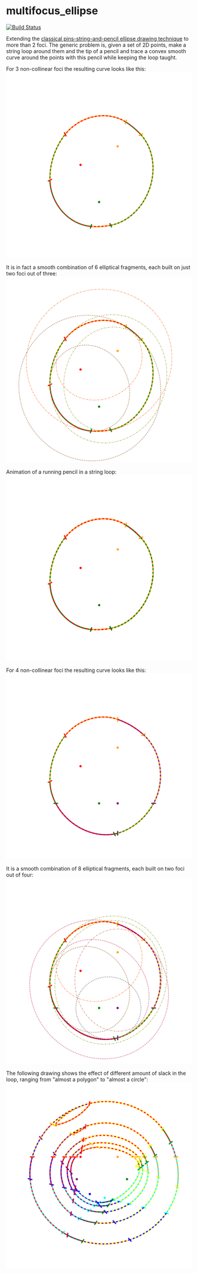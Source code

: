 # multifocus_ellipse

[![Build Status](https://travis-ci.org/ens-lg4/multifocus_ellipse.svg?branch=master)](https://travis-ci.org/ens-lg4/multifocus_ellipse)

Extending the [classical pins-string-and-pencil ellipse drawing technique](https://www.youtube.com/watch?v=0maahsJQOJE&t=30) to more than 2 foci.
The generic problem is, given a set of 2D points, make a string loop around them and the tip of a pencil
and trace a convex smooth curve around the points with this pencil while keeping the loop taught.

For 3 non-collinear foci the resulting curve looks like this:
![Three-foci ellipse example](examples/three_foci_without_leftovers.svg "Three-foci ellipse example")

It is in fact a smooth combination of 6 elliptical fragments, each built on just two foci out of three:
![Three-foci ellipse with leftovers](examples/three_foci_with_leftovers.svg "Three-foci ellipse with leftovers")

Animation of a running pencil in a string loop:
![Three-foci pencil animation](examples/running_pencil_animation.gif "Three-foci pencil animation")

For 4 non-collinear foci the resulting curve looks like this:
![Four-foci ellipse example](examples/four_foci_without_leftovers.svg "Four-foci ellipse example")

It is a smooth combination of 8 elliptical fragments, each built on two foci out of four:
![Four-foci ellipse with leftovers](examples/four_foci_with_leftovers.svg "Four-foci ellipse with leftovers")

The following drawing shows the effect of different amount of slack in the loop, ranging from "almost a polygon" to "almost a circle":
![Multi-focus ellipses with different slacks](examples/seven_foci_different_slacks.svg "Multi-focus ellipses with different slacks")

